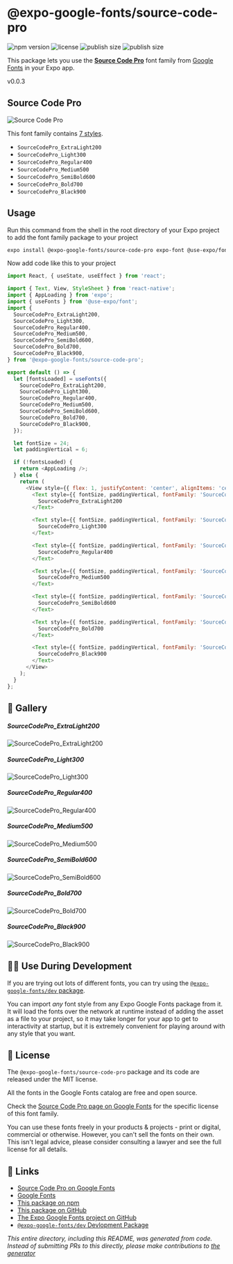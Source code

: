 # @expo-google-fonts/source-code-pro

![npm version](https://flat.badgen.net/npm/v/@expo-google-fonts/source-code-pro)
![license](https://flat.badgen.net/github/license/expo/google-fonts)
![publish size](https://flat.badgen.net/packagephobia/install/@expo-google-fonts/source-code-pro)
![publish size](https://flat.badgen.net/packagephobia/publish/@expo-google-fonts/source-code-pro)

This package lets you use the [**Source Code Pro**](https://fonts.google.com/specimen/Source+Code+Pro) font family from [Google Fonts](https://fonts.google.com/) in your Expo app.

v0.0.3

## Source Code Pro

![Source Code Pro](./font-family.png)

This font family contains [7 styles](#-gallery).

- `SourceCodePro_ExtraLight200`
- `SourceCodePro_Light300`
- `SourceCodePro_Regular400`
- `SourceCodePro_Medium500`
- `SourceCodePro_SemiBold600`
- `SourceCodePro_Bold700`
- `SourceCodePro_Black900`

## Usage

Run this command from the shell in the root directory of your Expo project to add the font family package to your project
```sh
expo install @expo-google-fonts/source-code-pro expo-font @use-expo/font
```

Now add code like this to your project
```js
import React, { useState, useEffect } from 'react';

import { Text, View, StyleSheet } from 'react-native';
import { AppLoading } from 'expo';
import { useFonts } from '@use-expo/font';
import {
  SourceCodePro_ExtraLight200,
  SourceCodePro_Light300,
  SourceCodePro_Regular400,
  SourceCodePro_Medium500,
  SourceCodePro_SemiBold600,
  SourceCodePro_Bold700,
  SourceCodePro_Black900,
} from '@expo-google-fonts/source-code-pro';

export default () => {
  let [fontsLoaded] = useFonts({
    SourceCodePro_ExtraLight200,
    SourceCodePro_Light300,
    SourceCodePro_Regular400,
    SourceCodePro_Medium500,
    SourceCodePro_SemiBold600,
    SourceCodePro_Bold700,
    SourceCodePro_Black900,
  });

  let fontSize = 24;
  let paddingVertical = 6;

  if (!fontsLoaded) {
    return <AppLoading />;
  } else {
    return (
      <View style={{ flex: 1, justifyContent: 'center', alignItems: 'center' }}>
        <Text style={{ fontSize, paddingVertical, fontFamily: 'SourceCodePro_ExtraLight200' }}>
          SourceCodePro_ExtraLight200
        </Text>

        <Text style={{ fontSize, paddingVertical, fontFamily: 'SourceCodePro_Light300' }}>
          SourceCodePro_Light300
        </Text>

        <Text style={{ fontSize, paddingVertical, fontFamily: 'SourceCodePro_Regular400' }}>
          SourceCodePro_Regular400
        </Text>

        <Text style={{ fontSize, paddingVertical, fontFamily: 'SourceCodePro_Medium500' }}>
          SourceCodePro_Medium500
        </Text>

        <Text style={{ fontSize, paddingVertical, fontFamily: 'SourceCodePro_SemiBold600' }}>
          SourceCodePro_SemiBold600
        </Text>

        <Text style={{ fontSize, paddingVertical, fontFamily: 'SourceCodePro_Bold700' }}>
          SourceCodePro_Bold700
        </Text>

        <Text style={{ fontSize, paddingVertical, fontFamily: 'SourceCodePro_Black900' }}>
          SourceCodePro_Black900
        </Text>
      </View>
    );
  }
};

```

## 🔡 Gallery

##### SourceCodePro_ExtraLight200
![SourceCodePro_ExtraLight200](./5a618360951a8134d26923216c53da2cee51d55e6e2ca0003ecfe111b701bae5.ttf.png)

##### SourceCodePro_Light300
![SourceCodePro_Light300](./e0184502d4eb4b41dcd3d65fecad4fcf8b6b46f13967b60ac98eedcc43aacb30.ttf.png)

##### SourceCodePro_Regular400
![SourceCodePro_Regular400](./2d1bcd5038af1287746b7b1d1a4db65f091b3e9811428076d43a73121893922d.ttf.png)

##### SourceCodePro_Medium500
![SourceCodePro_Medium500](./18daf5f11e4f1462c2a5b5f8e439dfce5a846e27eff21a622f9031f58d257aa2.ttf.png)

##### SourceCodePro_SemiBold600
![SourceCodePro_SemiBold600](./807061463bc4cdacd2299a10cc0b7862e4a925cb984fec0016307fea9df6aa78.ttf.png)

##### SourceCodePro_Bold700
![SourceCodePro_Bold700](./51b4ad25947aa6ab4e72faea203ad4b74e4de08b9bbc4d254cdd9dc26dfc2d19.ttf.png)

##### SourceCodePro_Black900
![SourceCodePro_Black900](./677bde76eea8889e4ec713ec738f7fadd150aee2ffca36efb65946a45e6b93cc.ttf.png)


## 👩‍💻 Use During Development

If you are trying out lots of different fonts, you can try using the [`@expo-google-fonts/dev` package](https://github.com/expo/google-fonts/tree/master/font-packages/dev#readme).

You can import *any* font style from any Expo Google Fonts package from it. It will load the fonts
over the network at runtime instead of adding the asset as a file to your project, so it may take longer
for your app to get to interactivity at startup, but it is extremely convenient
for playing around with any style that you want.

## 📖 License

The `@expo-google-fonts/source-code-pro` package and its code are released under the MIT license.

All the fonts in the Google Fonts catalog are free and open source.

Check the [Source Code Pro page on Google Fonts](https://fonts.google.com/specimen/Source+Code+Pro) for the specific license of this font family.

You can use these fonts freely in your products & projects - print or digital, commercial or otherwise. However, you can't sell the fonts on their own. This isn't legal advice, please consider consulting a lawyer and see the full license for all details.

## 🔗 Links

- [Source Code Pro on Google Fonts](https://fonts.google.com/specimen/Source+Code+Pro)
- [Google Fonts](https://fonts.google.com/)
- [This package on npm](https://www.npmjs.com/package/@expo-google-fonts/source-code-pro)
- [This package on GitHub](https://github.com/expo/google-fonts/tree/master/font-packages/source-code-pro)
- [The Expo Google Fonts project on GitHub](https://github.com/expo/google-fonts)
- [`@expo-google-fonts/dev` Devlopment Package](https://github.com/expo/google-fonts/tree/master/font-packages/dev)


*This entire directory, including this README, was generated from code. Instead of submitting PRs to this directly, please make contributions to [the generator](https://github.com/expo/google-fonts/tree/master/packages/generator)*
